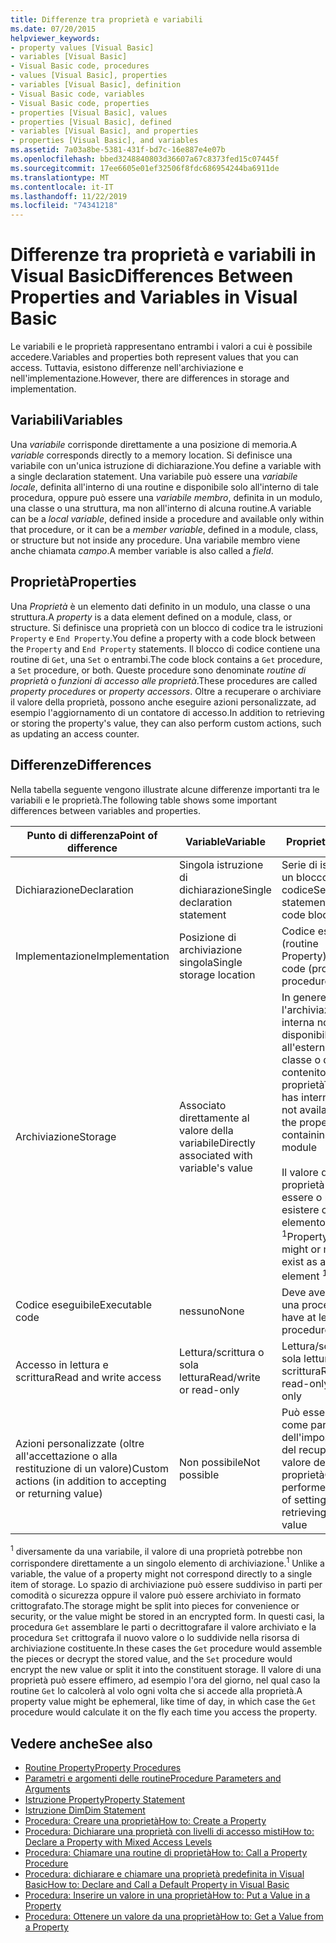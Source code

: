 ```yaml
---
title: Differenze tra proprietà e variabili
ms.date: 07/20/2015
helpviewer_keywords:
- property values [Visual Basic]
- variables [Visual Basic]
- Visual Basic code, procedures
- values [Visual Basic], properties
- variables [Visual Basic], definition
- Visual Basic code, variables
- Visual Basic code, properties
- properties [Visual Basic], values
- properties [Visual Basic], defined
- variables [Visual Basic], and properties
- properties [Visual Basic], and variables
ms.assetid: 7a03a8be-5381-431f-bd7c-16e887e4e07b
ms.openlocfilehash: bbed3248840803d36607a67c8373fed15c07445f
ms.sourcegitcommit: 17ee6605e01ef32506f8fdc686954244ba6911de
ms.translationtype: MT
ms.contentlocale: it-IT
ms.lasthandoff: 11/22/2019
ms.locfileid: "74341218"
---
```

# <a name="differences-between-properties-and-variables-in-visual-basic"></a><span data-ttu-id="e0576-102">Differenze tra proprietà e variabili in Visual Basic</span><span class="sxs-lookup"><span data-stu-id="e0576-102">Differences Between Properties and Variables in Visual Basic</span></span>
<span data-ttu-id="e0576-103">Le variabili e le proprietà rappresentano entrambi i valori a cui è possibile accedere.</span><span class="sxs-lookup"><span data-stu-id="e0576-103">Variables and properties both represent values that you can access.</span></span> <span data-ttu-id="e0576-104">Tuttavia, esistono differenze nell'archiviazione e nell'implementazione.</span><span class="sxs-lookup"><span data-stu-id="e0576-104">However, there are differences in storage and implementation.</span></span>  
  
## <a name="variables"></a><span data-ttu-id="e0576-105">Variabili</span><span class="sxs-lookup"><span data-stu-id="e0576-105">Variables</span></span>  
 <span data-ttu-id="e0576-106">Una *variabile* corrisponde direttamente a una posizione di memoria.</span><span class="sxs-lookup"><span data-stu-id="e0576-106">A *variable* corresponds directly to a memory location.</span></span> <span data-ttu-id="e0576-107">Si definisce una variabile con un'unica istruzione di dichiarazione.</span><span class="sxs-lookup"><span data-stu-id="e0576-107">You define a variable with a single declaration statement.</span></span> <span data-ttu-id="e0576-108">Una variabile può essere una *variabile locale*, definita all'interno di una routine e disponibile solo all'interno di tale procedura, oppure può essere una *variabile membro*, definita in un modulo, una classe o una struttura, ma non all'interno di alcuna routine.</span><span class="sxs-lookup"><span data-stu-id="e0576-108">A variable can be a *local variable*, defined inside a procedure and available only within that procedure, or it can be a *member variable*, defined in a module, class, or structure but not inside any procedure.</span></span> <span data-ttu-id="e0576-109">Una variabile membro viene anche chiamata *campo*.</span><span class="sxs-lookup"><span data-stu-id="e0576-109">A member variable is also called a *field*.</span></span>  
  
## <a name="properties"></a><span data-ttu-id="e0576-110">Proprietà</span><span class="sxs-lookup"><span data-stu-id="e0576-110">Properties</span></span>  
 <span data-ttu-id="e0576-111">Una *Proprietà* è un elemento dati definito in un modulo, una classe o una struttura.</span><span class="sxs-lookup"><span data-stu-id="e0576-111">A *property* is a data element defined on a module, class, or structure.</span></span> <span data-ttu-id="e0576-112">Si definisce una proprietà con un blocco di codice tra le istruzioni `Property` e `End Property`.</span><span class="sxs-lookup"><span data-stu-id="e0576-112">You define a property with a code block between the `Property` and `End Property` statements.</span></span> <span data-ttu-id="e0576-113">Il blocco di codice contiene una routine di `Get`, una `Set` o entrambi.</span><span class="sxs-lookup"><span data-stu-id="e0576-113">The code block contains a `Get` procedure, a `Set` procedure, or both.</span></span> <span data-ttu-id="e0576-114">Queste procedure sono denominate *routine di proprietà* o *funzioni di accesso alle proprietà*.</span><span class="sxs-lookup"><span data-stu-id="e0576-114">These procedures are called *property procedures* or *property accessors*.</span></span> <span data-ttu-id="e0576-115">Oltre a recuperare o archiviare il valore della proprietà, possono anche eseguire azioni personalizzate, ad esempio l'aggiornamento di un contatore di accesso.</span><span class="sxs-lookup"><span data-stu-id="e0576-115">In addition to retrieving or storing the property's value, they can also perform custom actions, such as updating an access counter.</span></span>  
  
## <a name="differences"></a><span data-ttu-id="e0576-116">Differenze</span><span class="sxs-lookup"><span data-stu-id="e0576-116">Differences</span></span>  
 <span data-ttu-id="e0576-117">Nella tabella seguente vengono illustrate alcune differenze importanti tra le variabili e le proprietà.</span><span class="sxs-lookup"><span data-stu-id="e0576-117">The following table shows some important differences between variables and properties.</span></span>  
  
|<span data-ttu-id="e0576-118">Punto di differenza</span><span class="sxs-lookup"><span data-stu-id="e0576-118">Point of difference</span></span>|<span data-ttu-id="e0576-119">Variable</span><span class="sxs-lookup"><span data-stu-id="e0576-119">Variable</span></span>|<span data-ttu-id="e0576-120">Proprietà</span><span class="sxs-lookup"><span data-stu-id="e0576-120">Property</span></span>|  
|-------------------------|--------------|--------------|  
|<span data-ttu-id="e0576-121">Dichiarazione</span><span class="sxs-lookup"><span data-stu-id="e0576-121">Declaration</span></span>|<span data-ttu-id="e0576-122">Singola istruzione di dichiarazione</span><span class="sxs-lookup"><span data-stu-id="e0576-122">Single declaration statement</span></span>|<span data-ttu-id="e0576-123">Serie di istruzioni in un blocco di codice</span><span class="sxs-lookup"><span data-stu-id="e0576-123">Series of statements in a code block</span></span>|  
|<span data-ttu-id="e0576-124">Implementazione</span><span class="sxs-lookup"><span data-stu-id="e0576-124">Implementation</span></span>|<span data-ttu-id="e0576-125">Posizione di archiviazione singola</span><span class="sxs-lookup"><span data-stu-id="e0576-125">Single storage location</span></span>|<span data-ttu-id="e0576-126">Codice eseguibile (routine Property)</span><span class="sxs-lookup"><span data-stu-id="e0576-126">Executable code (property procedures)</span></span>|  
|<span data-ttu-id="e0576-127">Archiviazione</span><span class="sxs-lookup"><span data-stu-id="e0576-127">Storage</span></span>|<span data-ttu-id="e0576-128">Associato direttamente al valore della variabile</span><span class="sxs-lookup"><span data-stu-id="e0576-128">Directly associated with variable's value</span></span>|<span data-ttu-id="e0576-129">In genere l'archiviazione interna non è disponibile all'esterno della classe o del modulo contenitore della proprietà</span><span class="sxs-lookup"><span data-stu-id="e0576-129">Typically has internal storage not available outside the property's containing class or module</span></span><br /><br /> <span data-ttu-id="e0576-130">Il valore della proprietà può essere o meno esistere come elemento archiviato <sup>1</sup></span><span class="sxs-lookup"><span data-stu-id="e0576-130">Property's value might or might not exist as a stored element <sup>1</sup></span></span>|  
|<span data-ttu-id="e0576-131">Codice eseguibile</span><span class="sxs-lookup"><span data-stu-id="e0576-131">Executable code</span></span>|<span data-ttu-id="e0576-132">nessuno</span><span class="sxs-lookup"><span data-stu-id="e0576-132">None</span></span>|<span data-ttu-id="e0576-133">Deve avere almeno una procedura</span><span class="sxs-lookup"><span data-stu-id="e0576-133">Must have at least one procedure</span></span>|  
|<span data-ttu-id="e0576-134">Accesso in lettura e scrittura</span><span class="sxs-lookup"><span data-stu-id="e0576-134">Read and write access</span></span>|<span data-ttu-id="e0576-135">Lettura/scrittura o sola lettura</span><span class="sxs-lookup"><span data-stu-id="e0576-135">Read/write or read-only</span></span>|<span data-ttu-id="e0576-136">Lettura/scrittura, di sola lettura o di sola scrittura</span><span class="sxs-lookup"><span data-stu-id="e0576-136">Read/write, read-only, or write-only</span></span>|  
|<span data-ttu-id="e0576-137">Azioni personalizzate (oltre all'accettazione o alla restituzione di un valore)</span><span class="sxs-lookup"><span data-stu-id="e0576-137">Custom actions (in addition to accepting or returning value)</span></span>|<span data-ttu-id="e0576-138">Non possibile</span><span class="sxs-lookup"><span data-stu-id="e0576-138">Not possible</span></span>|<span data-ttu-id="e0576-139">Può essere eseguita come parte dell'impostazione o del recupero del valore della proprietà</span><span class="sxs-lookup"><span data-stu-id="e0576-139">Can be performed as part of setting or retrieving property value</span></span>|  
  
 <span data-ttu-id="e0576-140"><sup>1</sup> diversamente da una variabile, il valore di una proprietà potrebbe non corrispondere direttamente a un singolo elemento di archiviazione.</span><span class="sxs-lookup"><span data-stu-id="e0576-140"><sup>1</sup> Unlike a variable, the value of a property might not correspond directly to a single item of storage.</span></span> <span data-ttu-id="e0576-141">Lo spazio di archiviazione può essere suddiviso in parti per comodità o sicurezza oppure il valore può essere archiviato in formato crittografato.</span><span class="sxs-lookup"><span data-stu-id="e0576-141">The storage might be split into pieces for convenience or security, or the value might be stored in an encrypted form.</span></span> <span data-ttu-id="e0576-142">In questi casi, la procedura `Get` assemblare le parti o decrittografare il valore archiviato e la procedura `Set` crittografa il nuovo valore o lo suddivide nella risorsa di archiviazione costituente.</span><span class="sxs-lookup"><span data-stu-id="e0576-142">In these cases the `Get` procedure would assemble the pieces or decrypt the stored value, and the `Set` procedure would encrypt the new value or split it into the constituent storage.</span></span> <span data-ttu-id="e0576-143">Il valore di una proprietà può essere effimero, ad esempio l'ora del giorno, nel qual caso la routine `Get` lo calcolerà al volo ogni volta che si accede alla proprietà.</span><span class="sxs-lookup"><span data-stu-id="e0576-143">A property value might be ephemeral, like time of day, in which case the `Get` procedure would calculate it on the fly each time you access the property.</span></span>  
  
## <a name="see-also"></a><span data-ttu-id="e0576-144">Vedere anche</span><span class="sxs-lookup"><span data-stu-id="e0576-144">See also</span></span>

- [<span data-ttu-id="e0576-145">Routine Property</span><span class="sxs-lookup"><span data-stu-id="e0576-145">Property Procedures</span></span>](./property-procedures.md)
- [<span data-ttu-id="e0576-146">Parametri e argomenti delle routine</span><span class="sxs-lookup"><span data-stu-id="e0576-146">Procedure Parameters and Arguments</span></span>](./procedure-parameters-and-arguments.md)
- [<span data-ttu-id="e0576-147">Istruzione Property</span><span class="sxs-lookup"><span data-stu-id="e0576-147">Property Statement</span></span>](../../../../visual-basic/language-reference/statements/property-statement.md)
- [<span data-ttu-id="e0576-148">Istruzione Dim</span><span class="sxs-lookup"><span data-stu-id="e0576-148">Dim Statement</span></span>](../../../../visual-basic/language-reference/statements/dim-statement.md)
- [<span data-ttu-id="e0576-149">Procedura: Creare una proprietà</span><span class="sxs-lookup"><span data-stu-id="e0576-149">How to: Create a Property</span></span>](./how-to-create-a-property.md)
- [<span data-ttu-id="e0576-150">Procedura: Dichiarare una proprietà con livelli di accesso misti</span><span class="sxs-lookup"><span data-stu-id="e0576-150">How to: Declare a Property with Mixed Access Levels</span></span>](./how-to-declare-a-property-with-mixed-access-levels.md)
- [<span data-ttu-id="e0576-151">Procedura: Chiamare una routine di proprietà</span><span class="sxs-lookup"><span data-stu-id="e0576-151">How to: Call a Property Procedure</span></span>](./how-to-call-a-property-procedure.md)
- [<span data-ttu-id="e0576-152">Procedura: dichiarare e chiamare una proprietà predefinita in Visual Basic</span><span class="sxs-lookup"><span data-stu-id="e0576-152">How to: Declare and Call a Default Property in Visual Basic</span></span>](./how-to-declare-and-call-a-default-property.md)
- [<span data-ttu-id="e0576-153">Procedura: Inserire un valore in una proprietà</span><span class="sxs-lookup"><span data-stu-id="e0576-153">How to: Put a Value in a Property</span></span>](./how-to-put-a-value-in-a-property.md)
- [<span data-ttu-id="e0576-154">Procedura: Ottenere un valore da una proprietà</span><span class="sxs-lookup"><span data-stu-id="e0576-154">How to: Get a Value from a Property</span></span>](./how-to-get-a-value-from-a-property.md)
